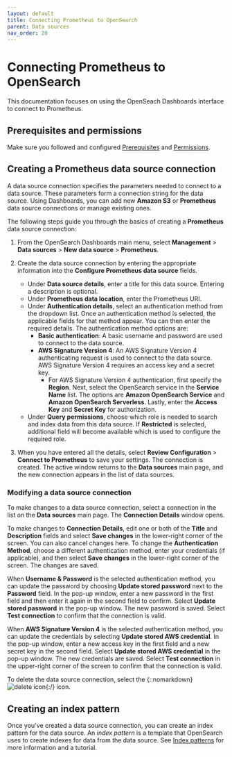 ```yaml
---
layout: default
title: Connecting Prometheus to OpenSearch
parent: Data sources
nav_order: 20
---
```


# Connecting Prometheus to OpenSearch

This documentation focuses on using the OpenSeach Dashboards interface to connect to Prometheus. 

## Prerequisites and permissions

Make sure you followed and configured [Prerequisites]({{site.url}}{{site.baseurl}}/dashboards/management/data-sources/#prerequisites) and [Permissions]({{site.url}}{{site.baseurl}}/dashboards/management/data-sources/#permissions).


## Creating a Prometheus data source connection

A data source connection specifies the parameters needed to connect to a data source. These parameters form a connection string for the data source. Using Dashboards, you can add new **Amazon S3** or **Prometheus** data source connections or manage existing ones.

The following steps guide you through the basics of creating a **Prometheus** data source connection:

1. From the OpenSearch Dashboards main menu, select **Management** > **Data sources** > **New data source** > **Prometheus**. 

2. Create the data source connection by entering the appropriate information into the **Configure Prometheus data source** fields. 
   
   - Under **Data source details**, enter a title for this data source. Entering a description is optional.
   - Under **Prometheus data location**, enter the Prometheus URI.
   - Under **Authentication details**, select an authentication method from the dropdown list. Once an authentication method is selected, the applicable fields for that method appear. You can then enter the required details. The authentication method options are:
       - **Basic authentication**: A basic username and password are used to connect to the data source.
       - **AWS Signature Version 4**: An AWS Signature Version 4 authenticating request is used to connect to the data source. AWS Signature Version 4 requires an access key and a secret key. 
         - For AWS Signature Version 4 authentication, first specify the **Region**. Next, select the OpenSearch service in the **Service Name** list. The options are **Amazon OpenSearch Service** and **Amazon OpenSearch Serverless**. Lastly, enter the **Access Key** and **Secret Key** for authorization.
   - Under **Query permissions**, choose which role is needed to search and index data from this data source. If **Restricted** is selected, additional field will become available which is used to configure the required role.

3. When you have entered all the details, select **Review Configuration** > **Connect to Prometheus** to save your settings. The connection is created. The active window returns to the **Data sources** main page, and the new connection appears in the list of data sources.

### Modifying a data source connection

To make changes to a data source connection, select a connection in the list on the **Data sources** main page. The **Connection Details** window opens.

To make changes to **Connection Details**, edit one or both of the **Title** and **Description** fields and select **Save changes** in the lower-right corner of the screen. You can also cancel changes here. To change the **Authentication Method**, choose a different authentication method, enter your credentials (if applicable), and then select **Save changes** in the lower-right corner of the screen. The changes are saved.

When **Username & Password** is the selected authentication method, you can update the password by choosing **Update stored password** next to the **Password** field. In the pop-up window, enter a new password in the first field and then enter it again in the second field to confirm. Select **Update stored password** in the pop-up window. The new password is saved. Select **Test connection** to confirm that the connection is valid.

When **AWS Signature Version 4** is the selected authentication method, you can update the credentials by selecting **Update stored AWS credential**. In the pop-up window, enter a new access key in the first field and a new secret key in the second field. Select **Update stored AWS credential** in the pop-up window. The new credentials are saved. Select **Test connection** in the upper-right corner of the screen to confirm that the connection is valid.

To delete the data source connection, select the {::nomarkdown}<img src="{{site.url}}{{site.baseurl}}/images/dashboards/trash-can-icon.png" class="inline-icon" alt="delete icon"/>{:/} icon.

## Creating an index pattern

Once you've created a data source connection, you can create an index pattern for the data source. An _index pattern_ is a template that OpenSearch uses to create indexes for data from the data source. See [Index patterns]({{site.url}}{{site.baseurl}}/dashboards/management/index-patterns/) for more information and a tutorial. 
